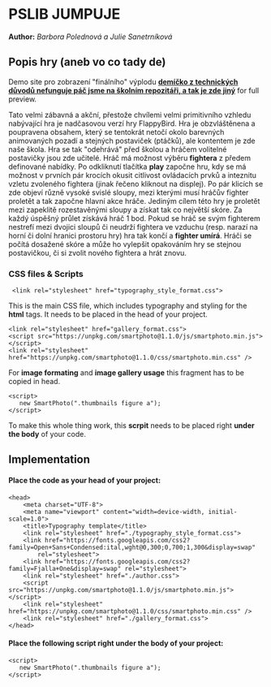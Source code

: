 # PSLIB JUMPUJE
**Author:** *Barbora Polednová a Julie Sanetrníková*

## Popis hry (aneb vo co tady de)
Demo site pro zobrazení "finálního" výplodu **[demíčko z technických důvodů nefunguje páč jsme na školním repozitáři, a tak je zde jiný](https://pslib-cz.github.io/2020l4web-typography-css-library-BarboraPolednova/)** for full preview.

Tato velmi zábavná a akční, přestože chvílemi velmi primitivního vzhledu nabývající hra je nadčasovou verzí hry FlappyBird. Hra je obzvláštěnena a poupravena obsahem, který se tentokrát netočí okolo barevných animovaných pozadí a stejných postaviček (ptáčků), ale kontentem je zde naše škola. Hra se tak "odehrává" před školou a hráčem volitelné postavičky jsou zde učitelé. Hráč má možnost výběru **fightera** z předem definované nabídky. Po odkliknutí tlačítka **play** započne hru, kdy se má možnost v prvních pár krocích okusit citlivost ovládacích prvků a inteznitu vzletu zvoleného fightera (jinak řečeno kliknout na displej). Po pár klicích se zde objeví různě vysoké svislé sloupy, mezi kterými musí hráčův fighter proletět a tak započne hlavní akce hráče. Jediným cílem této hry je proletět mezi zapeklitě rozestavěnými sloupy a získat tak co největší skóre. Za každý úspěšný průlet získává hráč 1 bod. Pokud se hráč se svým fighterem nestrefí mezi dvojici sloupů či neudrží fightera ve vzduchu (resp. narazí na horní či dolní hranici prostoru hry) hra tak končí a **fighter umírá**. Hráči se počítá dosažené skóre a může ho vylepšit opakováním hry se stejnou postavičkou, či si zvolit nového fightera a hrát znovu.


### CSS files & Scripts
```
 <link rel="stylesheet" href="typography_style_format.css">
```
 This is the main CSS file, which includes typography and styling for the **html** tags. It needs to be placed in the head of your project.

 ```
 <link rel="stylesheet" href="gallery_format.css">
 <script src="https://unpkg.com/smartphoto@1.1.0/js/smartphoto.min.js"></script>
 <link rel="stylesheet" href="https://unpkg.com/smartphoto@1.1.0/css/smartphoto.min.css" />
```
For **image formating** and **image gallery usage** this fragment has to be copied in head.

 ```
 <script>
    new SmartPhoto(".thumbnails figure a");
</script>
```
To make this whole thing work, this **scrpit** needs to be placed right **under the body** of your code.
## Implementation
#### Place the code as your head of your project:
```
<head>
    <meta charset="UTF-8">
    <meta name="viewport" content="width=device-width, initial-scale=1.0">
    <title>Typography template</title>
    <link rel="stylesheet" href="./typography_style_format.css">
    <link href="https://fonts.googleapis.com/css2?family=Open+Sans+Condensed:ital,wght@0,300;0,700;1,300&display=swap"
        rel="stylesheet">
    <link href="https://fonts.googleapis.com/css2?family=Fjalla+One&display=swap" rel="stylesheet">
    <link rel="stylesheet" href="./author.css">
    <script src="https://unpkg.com/smartphoto@1.1.0/js/smartphoto.min.js"></script>
    <link rel="stylesheet" href="https://unpkg.com/smartphoto@1.1.0/css/smartphoto.min.css" />
    <link rel="stylesheet" href="./gallery_format.css">
</head>
```

#### Place the following script right under the body of your project:
 ```
 <script>
    new SmartPhoto(".thumbnails figure a");
</script>
